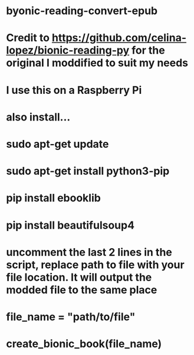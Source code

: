 # byonic-reading-convert-epub

# Credit to https://github.com/celina-lopez/bionic-reading-py for the original I moddified to suit my needs

# I use this on a Raspberry Pi

# also install...

# sudo apt-get update
# sudo apt-get install python3-pip
# pip install ebooklib
# pip install beautifulsoup4

# uncomment the last 2 lines in the script, replace path to file with your file location. It will output the modded file to the same place

# file_name = "path/to/file"
# create_bionic_book(file_name)
